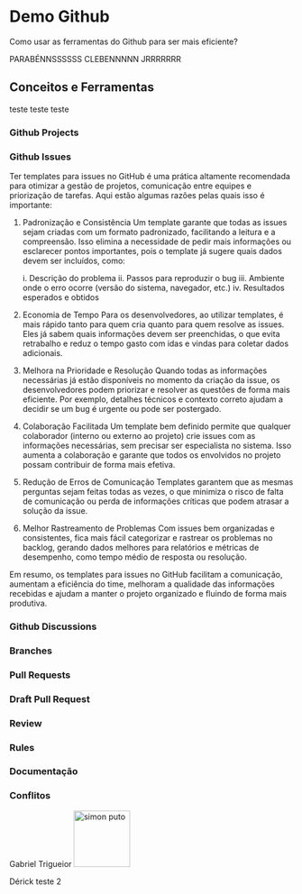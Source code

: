 # Demo Github

Como usar as ferramentas do Github para ser mais eficiente?

PARABÉNNSSSSSS CLEBENNNNN JRRRRRRR

## Conceitos e Ferramentas

teste teste teste

### Github Projects

### Github Issues
Ter templates para issues no GitHub é uma prática altamente recomendada para otimizar a gestão de projetos, comunicação entre equipes e priorização de tarefas. Aqui estão algumas razões pelas quais isso é importante:

1. Padronização e Consistência
Um template garante que todas as issues sejam criadas com um formato padronizado, facilitando a leitura e a compreensão. Isso elimina a necessidade de pedir mais informações ou esclarecer pontos importantes, pois o template já sugere quais dados devem ser incluídos, como:

    i. Descrição do problema
    ii. Passos para reproduzir o bug
    iii. Ambiente onde o erro ocorre (versão do sistema, navegador, etc.)
    iv. Resultados esperados e obtidos
    
2. Economia de Tempo
Para os desenvolvedores, ao utilizar templates, é mais rápido tanto para quem cria quanto para quem resolve as issues. Eles já sabem quais informações devem ser preenchidas, o que evita retrabalho e reduz o tempo gasto com idas e vindas para coletar dados adicionais.

3. Melhora na Prioridade e Resolução
Quando todas as informações necessárias já estão disponíveis no momento da criação da issue, os desenvolvedores podem priorizar e resolver as questões de forma mais eficiente. Por exemplo, detalhes técnicos e contexto correto ajudam a decidir se um bug é urgente ou pode ser postergado.

4. Colaboração Facilitada
Um template bem definido permite que qualquer colaborador (interno ou externo ao projeto) crie issues com as informações necessárias, sem precisar ser especialista no sistema. Isso aumenta a colaboração e garante que todos os envolvidos no projeto possam contribuir de forma mais efetiva.

5. Redução de Erros de Comunicação
Templates garantem que as mesmas perguntas sejam feitas todas as vezes, o que minimiza o risco de falta de comunicação ou perda de informações críticas que podem atrasar a solução da issue.

6. Melhor Rastreamento de Problemas
Com issues bem organizadas e consistentes, fica mais fácil categorizar e rastrear os problemas no backlog, gerando dados melhores para relatórios e métricas de desempenho, como tempo médio de resposta ou resolução.

Em resumo, os templates para issues no GitHub facilitam a comunicação, aumentam a eficiência do time, melhoram a qualidade das informações recebidas e ajudam a manter o projeto organizado e fluindo de forma mais produtiva.

### Github Discussions

### Branches

### Pull Requests

### Draft Pull Request

### Review

### Rules

### Documentação

### Conflitos

Gabriel Trigueior <img src="https://media2.giphy.com/media/yXqtLCKg738GtgeCQf/200w.gif" alt="simon puto" width="100"/>

Dérick teste 2
